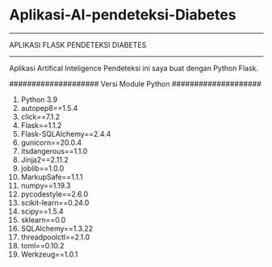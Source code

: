 # Aplikasi-AI-pendeteksi-Diabetes

**********************************

APLIKASI FLASK PENDETEKSI DIABETES

**********************************

Aplikasi Artifical Inteligence Pendeteksi ini saya buat dengan Python Flask.

####################
Versi Module Python
####################

1. Python 3.9
2. autopep8==1.5.4
3. click==7.1.2
4. Flask==1.1.2
5. Flask-SQLAlchemy==2.4.4
6. gunicorn==20.0.4
7. itsdangerous==1.1.0
8. Jinja2==2.11.2
9. joblib==1.0.0
10. MarkupSafe==1.1.1
11. numpy==1.19.3
12. pycodestyle==2.6.0
13. scikit-learn==0.24.0
14. scipy==1.5.4
15. sklearn==0.0
16. SQLAlchemy==1.3.22
17. threadpoolctl==2.1.0
18. toml==0.10.2
19. Werkzeug==1.0.1

